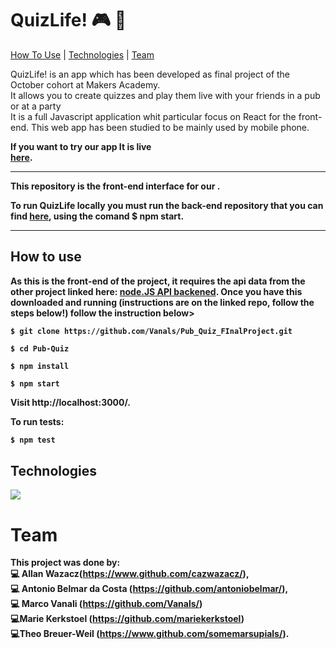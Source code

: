 # QuizLife! :video_game: :beer:

[How To Use](#how-to-use) | [Technologies](#technologies) | [Team](#team)

 QuizLife! is an app which has been developed as final project of the October cohort at Makers Academy. <br />
   It allows you to create quizzes and play them live with your friends in a pub or at a party <br />
 It is a full Javascript application whit particular focus on React for the front-end.
 This web app has been studied to be mainly used by mobile phone.

<b> If you want to try our app  It is live <b> <br> [here](http://www.fearless-tomatoes.surge.sh).

---

This repository is the front-end interface for our .

To run QuizLife locally you must run the back-end repository that you can find [here](https://www.github.com/cazwazacz/pub-quiz-api), using the comand $ npm start.

---

## How to use

As this is the front-end of the project, it requires the api data from the other project linked here: [node.JS API backened](https://www.github.com/cazwazacz/pub-quiz-api). Once you have this downloaded and running (instructions are on the linked repo, follow the steps below!) follow the instruction below>

```
$ git clone https://github.com/Vanals/Pub_Quiz_FInalProject.git
```
```
$ cd Pub-Quiz
```
```
$ npm install
```
```
$ npm start
```
Visit http://localhost:3000/.

To run tests:
```bash
$ npm test
```

## Technologies

![](https://goo.gl/SwrVNv)



# Team

This project was done by: <br>
  :computer: Allan Wazacz(https://www.github.com/cazwazacz/),<br> :computer: Antonio Belmar da Costa  (https://github.com/antoniobelmar/),<br> :computer: Marco Vanali  (https://github.com/Vanals/) <br>
:computer:Marie Kerkstoel (https://github.com/mariekerkstoel)<br>
:computer:Theo Breuer-Weil  (https://www.github.com/somemarsupials/).
